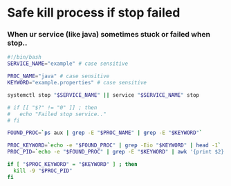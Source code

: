 # Safe kill process if stop failed

### When ur service (like java) sometimes stuck or failed when stop..

```bash
#!/bin/bash
SERVICE_NAME="example" # case sensitive

PROC_NAME="java" # case sensitive
KEYWORD="example.properties" # case sensitive

systemctl stop "$SERVICE_NAME" || service "$SERVICE_NAME" stop

# if [[ "$?" != "0" ]] ; then
#   echo "Failed stop service.."
# fi

FOUND_PROC=`ps aux | grep -E "$PROC_NAME" | grep -E "$KEYWORD"`

PROC_KEYWORD=`echo -e "$FOUND_PROC" | grep -Eio "$KEYWORD" | head -1`
PROC_PID=`echo -e "$FOUND_PROC" | grep -E "$KEYWORD" | awk '{print $2}'`

if [ "$PROC_KEYWORD" = "$KEYWORD" ] ; then
  kill -9 "$PROC_PID"
fi
```
